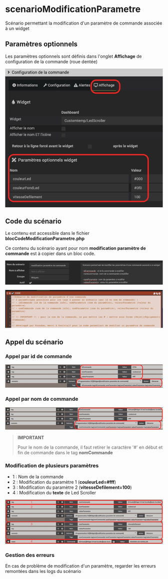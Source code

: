 # scenarioModificationParametre

Scénario permettant la modification d'un paramètre de commande associée à un widget

## Paramètres optionnels

Les paramètres optionnels sont définis dans l'onglet **Affichage** de configuration de la commande (roue dentée)

![](doc/images/parametresOptionnels.jpg) 

## Code du scénario

Le contenu est accessible  dans le fichier **blocCodeModificationParametre.php** 

Ce contenu du scénario ayant pour nom **modification paramètre de commande** est à copier dans un bloc code.

![](doc/images/definitionScenario.jpg) 

![](doc/images/blocCode.jpg) 


## Appel du scénario

### Appel par id de commande

![](doc/images/modificationParIdCommande.jpg) 

### Appel par nom de commande

![](doc/images/modificationParNomCommande.jpg) 

>**IMPORTANT**
>
>Pour le nom de la commande, il faut retirer le caractère '#' en début et fin de commande dans le tag **nomCommande**

### Modification de plusieurs paramètres

- 1 : Nom de la commande
- 2 : Modification du paramètre 1 (**couleurLed=#fff**)
- 3 : Modification du paramètre 2 (**vitesseDefilement=100**)
- 4 : Modification du **texte** de Led Scroller

![](doc/images/modificationPlusieursParametres.jpg) 

### Gestion des erreurs

En cas de problème de modification d'un paramètre, regarder les erreurs remontées dans les logs du scénario
